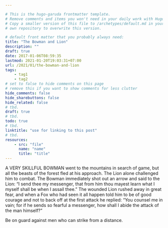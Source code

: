 ```yaml
---

# This is the hugo-garuda frontmatter template.
# Remove comments and items you won't need in your daily work with Hugo.
# Copy a smaller version of this file to /archetypes/default.md in your
# own repository to overwrite this version.

# default front matter that you probably always need:
title: "The Bowman and Lion"
description: ""
draft: true
date: 2017-01-06T08:59:35
lastmod: 2021-01-20T19:03:31+07:00
url: /2021/01/the-bowman-and-lion
tags:
    - tag1
    - tag2
# set to false to hide comments on this page
# remove this if you want to show comments for less clutter
hide_comments: false
hide_sharebuttons: false
hide_related: false
# tbd.
draft: true
# tbd.
todo: true
# tbd.
linktitle: "use for linking to this post"
# tbd.
resources:
    - src: "file"
      name: "name"
      title: "title"
---
```

A VERY SKILLFUL BOWMAN went to the mountains in search of game, but all the beasts of the forest fled at his approach. The Lion alone challenged him to combat. The Bowman immediately shot out an arrow and said to the Lion: “I send thee my messenger, that from him thou mayest learn what I myself shall be when I assail thee.” The wounded Lion rushed away in great fear, and when a Fox who had seen it all happen told him to be of good courage and not to back off at the first attack he replied: “You counsel me in vain; for if he sends so fearful a messenger, how shall I abide the attack of the man himself?”

Be on guard against men who can strike from a distance.
